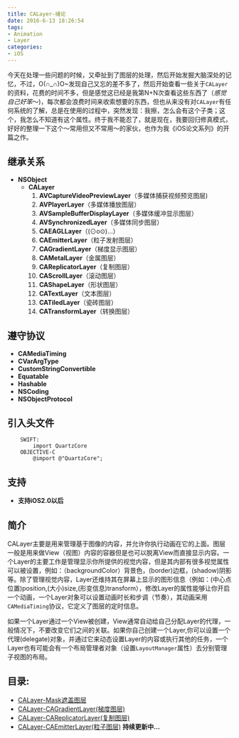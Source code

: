 ```yaml
---
title: CALayer-绪论
date: 2016-6-13 18:26:54
tags:
- Animation
- Layer
categories:
- iOS
---
```


今天在处理一些问题的时候，又牵扯到了图层的处理，然后开始发掘大脑深处的记忆，不过，O(∩_∩)O~发现自己又忘的差不多了，然后开始查看一些关于`CALayer`的资料，花费的时间不多，但是感觉这已经是我第N+N次查看这些东西了（*感觉自己好笨*～)，每次都会浪费时间来收索想要的东西，但也从来没有对`CALayer`有任何系统的了解，总是在使用的过程中，突然发现：我擦，怎么会有这个子类；这个，我怎么不知道有这个属性。终于我不能忍了，就是现在，我要回归修真模式，好好的整理一下这个～常用但又不常用～的家伙，也作为我《iOS论文系列》的开篇之作。

## 继承关系
* **NSObject**
   *  **CALayer**
      1. **AVCaptureVideoPreviewLayer**（多媒体捕获视频预览图层)
      2. **AVPlayerLayer**（多媒体播放图层）
      3. **AVSampleBufferDisplayLayer**（多媒体缓冲显示图层）
      4. **AVSynchronizedLayer**（多媒体同步图层）
      5. **CAEAGLLayer**（(⊙o⊙)...）
      6. **CAEmitterLayer**（粒子发射图层）
      7. **CAGradientLayer**（梯度显示图层）
      8. **CAMetalLayer**（金属图层）
      9. **CAReplicatorLayer**（复制图层）
      10. **CAScrollLayer**（滚动图层）
      11. **CAShapeLayer**（形状图层）
      12. **CATextLayer**（文本图层）
      13. **CATiledLayer**（瓷砖图层）
      14. **CATransformLayer**（转换图层）      

## 遵守协议
+ **CAMediaTiming**  
+ **CVarArgType**  
+ **CustomStringConvertible**
+ **Equatable**
+ **Hashable**  
+ **NSCoding** 
+ **NSObjectProtocol**

## 引入头文件
```
	SWIFT:
		import QuartzCore
	OBJECTIVE-C
		@import @"QuartzCore";
```
## 支持
+ **支持iOS2.0以后**

## 简介
CALayer主要是用来管理基于图像的内容，并允许你执行动画在它的上面。图层一般是用来做View（视图）内容的容器但是也可以脱离View而直接显示内容。一个Layer的主要工作是管理显示你所提供的视觉内容，但是其内部有很多视觉属性可以被设置，例如：（backgroundColor）背景色，(border)边框，(shadow)阴影等。除了管理视觉内容，Layer还维持其在屏幕上显示的图形信息（例如：(中心点位置)position,(大小)size,(形变信息)transform），修改Layer的属性能够让你开启一个动画，一个Layer对象可以设置动画时长和步调（节奏），其动画采用`CAMediaTiming`协议，它定义了图层的定时信息。  

如果一个Layer通过一个View被创建，View通常自动给自己分配Layer的代理，一般情况下，不要改变它们之间的关联。如果你自己创建一个Layer,你可以设置一个代理(delegate)对象，并通过它来动态设置Layer的内容或执行其他的任务，一个Layer也有可能会有一个布局管理者对象（设置`LayoutManager`属性）去分别管理子视图的布局。

## 目录:
* [CALayer-Mask遮盖图层](http://www.jianshu.com/p/d9f8a1796e2a)
* [CALayer-CAGradientLayer(梯度图层)](http://www.jianshu.com/p/1c8ef3116b42)
* [CALayer-CAReplicatorLayer(复制图层)](http://www.jianshu.com/p/84455b674f55)
* [CALayer-CAEmitterLayer(粒子图层)](http://www.jianshu.com/p/3dbccd78ee91)
**持续更新中...**
